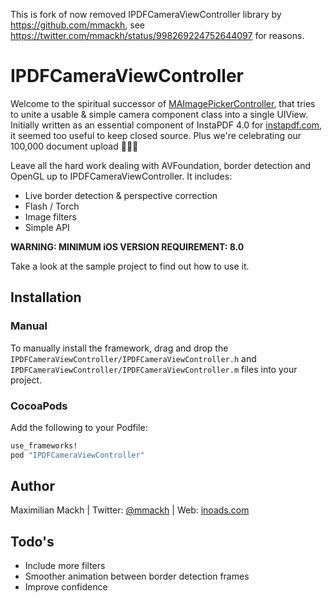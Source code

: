 
This is fork of now removed IPDFCameraViewController library by https://github.com/mmackh, see https://twitter.com/mmackh/status/998269224752644097 for reasons.

# IPDFCameraViewController

Welcome to the spiritual successor of [MAImagePickerController](https://github.com/mmackh/MAImagePickerController-of-InstaPDF), that tries to unite a usable & simple camera component class into a single UIView. Initially written as an essential component of InstaPDF 4.0 for [instapdf.com](https://instapdf.com), it seemed too useful to keep closed source. Plus we're celebrating our 100,000 document upload 🎉🎉🎉

Leave all the hard work dealing with AVFoundation, border detection and OpenGL up to IPDFCameraViewController. It includes:

  - Live border detection & perspective correction
  - Flash / Torch
  - Image filters
  - Simple API
 
**WARNING: MINIMUM iOS VERSION REQUIREMENT: 8.0**

Take a look at the sample project to find out how to use it.


## Installation

### Manual

To manually install the framework, drag and drop the `IPDFCameraViewController/IPDFCameraViewController.h` and `IPDFCameraViewController/IPDFCameraViewController.m` files into your project.

### CocoaPods

Add the following to your Podfile:

``` ruby
use_frameworks!
pod "IPDFCameraViewController"
```


## Author
Maximilian Mackh | Twitter: [@mmackh](https://twitter.com/mmackh) | Web: [inoads.com](http://inoads.com)

## Todo's

 - Include more filters
 - Smoother animation between border detection frames
 - Improve confidence
